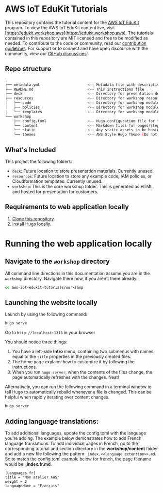 # AWS IoT EduKit Tutorials
This repository contains the tutorial content for the [AWS IoT EduKit](https://aws.amazon.com/iot/edukit) program. To view the AWS IoT EduKit content live, visit [https://edukit.workshop.aws](https://edukit.workshop.aws). The tutorials contained in this repository are MIT licensed and free to be modified as needed. To contribute to the code or community, read our [contribution guidelines](https://github.com/aws-samples/aws-iot-edukit-tutorials/blob/main/CONTRIBUTING.md). For support or to connect and have open discourse with the community, view our [GitHub discussions](https://github.com/aws-samples/aws-iot-edukit-tutorials/discussions).

## Repo structure
```bash
.
├── metadata.yml                      <-- Metadata file with descriptive information about the workshop
├── README.md                         <-- This instructions file
├── deck                              <-- Directory for presentation deck
├── resources                         <-- Directory for workshop resources
│   ├── code                          <-- Directory for workshop modules code
│   ├── policies                      <-- Directory for workshop modules IAM Roles and Policies
│   └── templates                     <-- Directory for workshop modules CloudFormation templates
└── workshop                          
    ├── config.toml                   <-- Hugo configuration file for the workshop website
    └── content                       <-- Markdown files for pages/steps in workshop
    └── static                        <-- Any static assets to be hosted alongside the workshop (ie. images, scripts, documents, etc)
    └── themes                        <-- AWS Style Hugo Theme (Do not edit!)
```

## What's Included
This project the following folders:

* `deck`: Future location to store presentation materials. Currently unused. 
* `resources`:  Future location to store any example code, IAM policies, or Cloudformation templates. Currently unused.
* `workshop`: This is the core workshop folder. This is generated as HTML and hosted for presentation for customers.


## Requirements to web application locally
1. [Clone this repository](https://help.github.com/articles/fork-a-repo/).
2. [Install Hugo locally](https://gohugo.io/overview/quickstart/).


# Running the web application locally
## Navigate to the `workshop` directory
All command line directions in this documentation assume you are in the `workshop` directory. Navigate there now, if you aren't there already.

```bash
cd aws-iot-edukit-tutorials/workshop
```

## Launching the website locally
Launch by using the following command:

```bash
hugo serve
```

Go to `http://localhost:1313` in your browser

You should notice three things:

1. You have a left-side **Intro** menu, containing two submenus with names equal to the `title` properties in the previously created files.
2. The home page explains how to customize it by following the instructions.
3. When you run `hugo server`, when the contents of the files change, the page automatically refreshes with the changes. Neat!

Alternatively, you can run the following command in a terminal window to tell Hugo to automatically rebuild whenever a file is changed. This can be helpful when rapidly iterating over content changes.

```bash
hugo server
```

## Adding language translations:
To add additional languages, update the config.toml with the language you're adding.
The example below demonstrates how to add French language translations. To add individual pages in French, go to the corresponding tutorial and section directory in the **workshop/content** folder and add a new file following the pattern `_index.<<language extention>>.md`. So to match the config.toml example below for french, the page filename would be **_index.fr.md**. 

```
[Languages.fr]
title = "Mon atelier AWS"
weight = 2
languageName = "Français"
```
